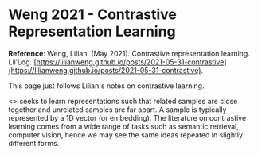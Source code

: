 # Weng 2021 - Contrastive Representation Learning

**Reference**: Weng, Lilian. (May 2021). Contrastive representation learning. Lil’Log. [https://lilianweng.github.io/posts/2021-05-31-contrastive](https://lilianweng.github.io/posts/2021-05-31-contrastive).

This page just follows Lilian's notes on contrastive learning.

<<Contrastive learning>> seeks to learn representations such that related samples are close together and unrelated samples are far apart. A sample is typically represented by a 1D vector (or embedding). The literature on contrastive learning comes from a wide range of tasks such as semantic retrieval, computer vision, hence we may see the same ideas repeated in slightly different forms.

